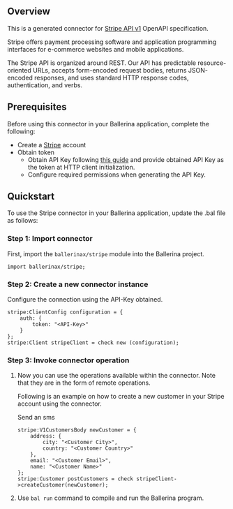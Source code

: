 ## Overview
This is a generated connector for [Stripe API v1](https://stripe.com/docs/api) OpenAPI specification.

Stripe offers payment processing software and application programming interfaces for e-commerce websites and mobile applications. 

The Stripe API is organized around REST. Our API has predictable resource-oriented URLs, accepts form-encoded request bodies, returns JSON-encoded responses, and uses standard HTTP response codes, authentication, and verbs.

## Prerequisites

Before using this connector in your Ballerina application, complete the following:

* Create a [Stripe](https://dashboard.stripe.com/login) account
* Obtain token
    - Obtain API Key following [this guide](https://stripe.com/docs/api/authentication) and provide obtained API Key as the token at HTTP client initialization. 
    - Configure required permissions when generating the API Key.

## Quickstart

To use the Stripe connector in your Ballerina application, update the .bal file as follows:

### Step 1: Import connector
First, import the `ballerinax/stripe` module into the Ballerina project.
```ballerina
import ballerinax/stripe;
```

### Step 2: Create a new connector instance
Configure the connection using the API-Key obtained.

```ballerina
stripe:ClientConfig configuration = {
    auth: {
        token: "<API-Key>"
    }
};
stripe:Client stripeClient = check new (configuration);
```

### Step 3: Invoke connector operation
1. Now you can use the operations available within the connector. Note that they are in the form of remote operations.

   Following is an example on how to create a new customer in your Stripe account using the connector.

    Send an sms

    ```ballerina
    stripe:V1CustomersBody newCustomer = {
        address: {
            city: "<Customer City>",
            country: "<Customer Country>"
        },
        email: "<Customer Email>",
        name: "<Customer Name>"
    };
    stripe:Customer postCustomers = check stripeClient->createCustomer(newCustomer);
    ``` 

2. Use `bal run` command to compile and run the Ballerina program.
